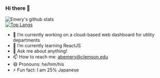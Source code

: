 ### Hi there 👋

![Emery's github stats](https://github-readme-stats.vercel.app/api?username=ethinallen&show_icons=true&theme=radical)   
[![Top Langs](https://github-readme-stats.vercel.app/api/top-langs/?username=ethinallen&layout=compact)](https://github.com/anuraghazra/github-readme-stats)

- 🔭 I’m currently working on a cloud-based web dashboard for utility departments
- 🌱 I’m currently learning ReactJS
- 💬 Ask me about anything!
- 📫 How to reach me: abemery@clemson.edu 
- 😄 Pronouns: he/him/his
- ⚡ Fun fact: I am 25% Japanese
